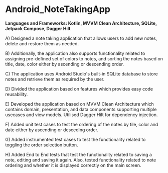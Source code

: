 # Android_NoteTakingApp

**Languages and Frameworks: Kotlin, MVVM Clean Architecture, SQLite, Jetpack Compose, Dagger Hilt** 

A) Designed a note taking application that allows users to add new notes, delete and restore them as needed. 

B) Additionally, the application also supports functionality related to assigning pre-defined set of colors to notes, and sorting the notes based on title, date, color either by ascending or descending order.

C) The application uses Android Studio's built-in SQLite database to store notes and retrieve them as required by the user. 

D) Divided the application based on features which provides easy code reusability. 

E) Developed the application based on MVVM Clean Architecture which contains domain, presentation, and data components supporting multiple usecases
and view models. Utilised Dagger Hilt for dependency injection. 

F) Added unit test cases to test the ordering of the notes by tile, color and date either by ascending or desceding order. 

G) Added instrumented test cases to test the functionality related to toggling the order selection button. 

H) Added End to End tests that test the functionality related to saving a note, editing and saving it again. Also, tested functionality related to note ordering and whether it is displayed correctly on the main screen.  








